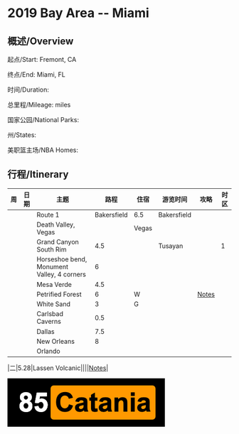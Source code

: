 # 2019 Bay Area -- Miami

## 概述/Overview

起点/Start: Fremont, CA

终点/End: Miami, FL 

时间/Duration: 

总里程/Mileage: miles

国家公园/National Parks: 

州/States: 

美职篮主场/NBA Homes: 


## 行程/Itinerary

|周|日期|主题|路程|住宿|游览时间|攻略|时区|
|--|---|----|---|-|-|-|-|
|||Route 1|Bakersfield|6.5|Bakersfield|||
|||Death Valley, Vegas||Vegas||||
|||Grand Canyon South Rim|4.5||Tusayan||1|
|||Horseshoe bend, Monument Valley, 4 corners|6|||||
|||Mesa Verde|4.5|||||
|||Petrified Forest|6|W||[Notes](http://www.meilvtong.com/viewthread.php?tid=77)||
|||White Sand|3|G||||
|||Carlsbad Caverns|0.5|||||
|||Dallas|7.5|||||
|||New Orleans|8|||||
|||Orlando||||||



|二|5.28|Lassen Volcanic||||[Notes](http://www.meilvtong.com/viewthread.php?tid=326)|



![Hi](resources/logo.png)
